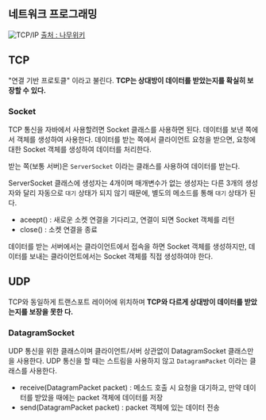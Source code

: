 
## 네트워크 프로그래밍

![TCP/IP](https://i.namu.wiki/i/9fiNm-uR5hBzSC_Z-h9zh2qU7UWQkvrkFge1Dq2DQ0IpBVfKLTZ_RRwD9RLJxulRCcQsUUPhuuQoelq9O_jTSA.webp)
[출처 : 나무위키](https://namu.wiki/w/TCP/IP)



## TCP
"연결 기반 프로토클" 이라고 불린다. **TCP는 상대방이 데이터를 받았는지를 확실히 보장할 수 있다.**

### Socket
TCP 통신을 자바에서 사용할려면 Socket 클래스를 사용하면 된다.
데이터를 보낸 쪽에서 객체를 생성하여 사용한다. 데이터를 받는 쪽에서 클라이언트 요청을 받으면, 요청에 대한 Socket 객체를 생성하여 데이터를 처리한다.

받는 쪽(보통 서버)은 `ServerSocket` 이라는 클래스를 사용하여 데이터를 받는다.

ServerSocket 클래스에 생성자는 4개이며 매개변수가 없는 생성자는 다른 3개의 생성자와 달리 자동으로 `대기` 상태가 되지 않기 때문에, 별도의 메소드를 통해 `대기` 상태가 된다.
- aceept() : 새로운 소켓 연결을 기다리고, 연결이 되면 Socket 객체를 리턴
- close() : 소켓 연결을 종료

데이터를 받는 서버에서는 클라이언트에서 접속을 하면 Socket 객체를 생성하지만, 데이터를 보내는 클라이언트에서는 Socket 객체를 직접 생성하여야 한다.


## UDP
TCP와 동일하게 트랜스포트 레이어에 위치하며 **TCP와 다르게 상대방이 데이터를 받았는지를 보장을 못한
다.**

### DatagramSocket
UDP 통신을 위한 클래스이며 클라이언트/서버 상관없이 DatagramSocket 클래스만을 사용한다.
UDP 통신을 할 때는 스트림을 사용하지 않고 `DatagramPacket` 이라는 클래스를 사용한다.

- receive(DatagramPacket packet) : 메소드 호출 시 요청을 대기하고, 만약 데이터를 받았을 때에는 packet 객체에 데이터를 저장
- send(DatagramPacket packet) : packet 객체에 있는 데이터 전송


